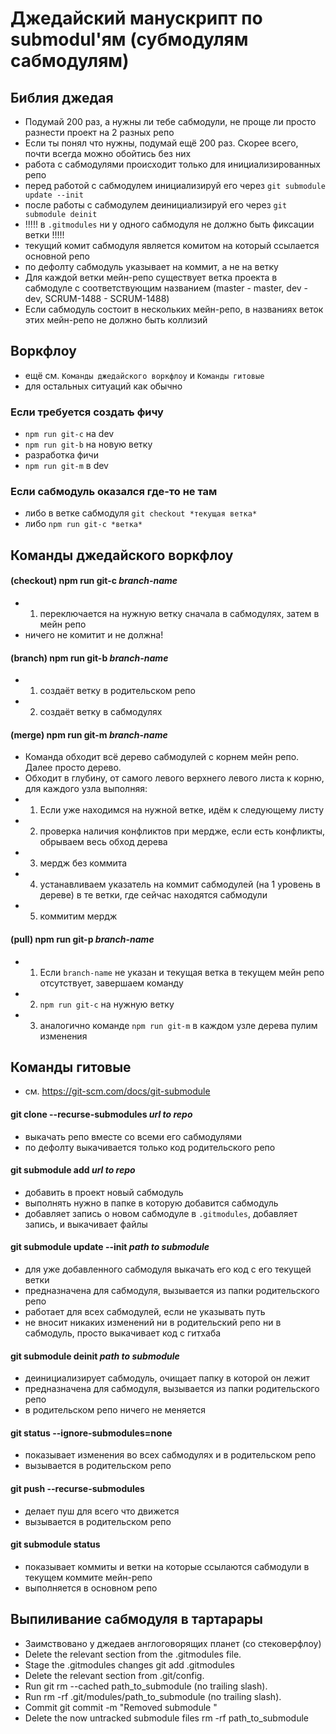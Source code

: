 # Джедайский манускрипт по submodul'ям (субмодулям сабмодулям)

## Библия джедая

- Подумай 200 раз, а нужны ли тебе сабмодули, не проще ли просто разнести проект на 2 разных репо
- Если ты понял что нужны, подумай ещё 200 раз. Скорее всего, почти всегда можно обойтись без них
- работа с сабмодулями происходит только для инициализированных репо
- перед работой с сабмодулем инициализируй его через `git submodule update --init`
- после работы с сабмодулем деинициализируй его через `git submodule deinit`
- !!!!! в `.gitmodules` ни у одного сабмодуля не должно быть фиксации ветки !!!!!
- текущий комит сабмодуля является комитом на который ссылается основной репо
- по дефолту сабмодуль указывает на коммит, а не на ветку
- Для каждой ветки мейн-репо существует ветка проекта в сабмодуле с соответствующим названием (master - master, dev - dev, SCRUM-1488 - SCRUM-1488)
- Если сабмодуль состоит в нескольких мейн-репо, в названиях веток этих мейн-репо не должно быть коллизий

## Воркфлоу

- ещё см. `Команды джедайского воркфлоу` и `Команды гитовые`
- для остальных ситуаций как обычно

### Если требуется создать фичу

- `npm run git-c` на dev
- `npm run git-b` на новую ветку
- разработка фичи
- `npm run git-m` в dev

### Если сабмодуль оказался где-то не там
- либо в ветке сабмодуля `git checkout *текущая ветка*`
- либо `npm run git-c *ветка*`

## Команды джедайского воркфлоу

#### (checkout) npm run git-c *branch-name*

- 1. переключается на нужную ветку сначала в сабмодулях, затем в мейн репо
- ничего не комитит и не должна!

#### (branch) npm run git-b *branch-name*

- 1. создаёт ветку в родительском репо
- 2. создаёт ветку в сабмодулях

#### (merge) npm run git-m *branch-name*

- Команда обходит всё дерево сабмодулей с корнем мейн репо. Далее просто дерево.
- Обходит в глубину, от самого левого верхнего левого листа к корню, для каждого узла выполняя:
- 1. Если уже находимся на нужной ветке, идём к следующему листу
- 2. проверка наличия конфликтов при мердже, если есть конфликты, обрываем весь обход дерева
- 3. мердж без коммита
- 4. устанавливаем указатель на коммит сабмодулей (на 1 уровень в дереве) в те ветки, где сейчас находятся сабмодули
- 5. коммитим мердж

#### (pull) npm run git-p *branch-name*

- 1. Если `branch-name` не указан и текущая ветка в текущем мейн репо отсутствует, завершаем команду
- 2. `npm run git-c` на нужную ветку
- 3. аналогично команде `npm run git-m` в каждом узле дерева пулим изменения

## Команды гитовые

- см. https://git-scm.com/docs/git-submodule

#### git clone --recurse-submodules *url to repo*

- выкачать репо вместе со всеми его сабмодулями
- по дефолту выкачивается только код родительского репо

#### git submodule add *url to repo*

- добавить в проект новый сабмодуль
- выполнять нужно в папке в которую добавится сабмодуль
- добавляет запись о новом сабмодуле в `.gitmodules`, добавляет запись, и выкачивает файлы

#### git submodule update --init *path to submodule*

- для уже добавленного сабмодуля выкачать его код с его текущей ветки
- предназначена для сабмодуля, вызывается из папки родительского репо
- работает для всех сабмодулей, если не указывать путь
- не вносит никаких изменений ни в родительский репо ни в сабмодуль, просто выкачивает код с гитхаба

#### git submodule deinit *path to submodule*

- деинициализирует сабмодуль, очищает папку в которой он лежит
- предназначена для сабмодуля, вызывается из папки родительского репо
- в родительском репо ничего не меняется

#### git status --ignore-submodules=none

- показывает изменения во всех сабмодулях и в родительском репо
- вызывается в родительском репо

#### git push --recurse-submodules

- делает пуш для всего что движется
- вызывается в родительском репо

#### git submodule status

- показывает коммиты и ветки на которые ссылаются сабмодули в текущем коммите мейн-репо
- выполняется в основном репо

## Выпиливание сабмодуля в тартарары

- Заимствовано у джедаев англоговорящих планет (со стековерфлоу)
- Delete the relevant section from the .gitmodules file.
- Stage the .gitmodules changes git add .gitmodules
- Delete the relevant section from .git/config.
- Run git rm --cached path_to_submodule (no trailing slash).
- Run rm -rf .git/modules/path_to_submodule (no trailing slash).
- Commit git commit -m "Removed submodule "
- Delete the now untracked submodule files rm -rf path_to_submodule
